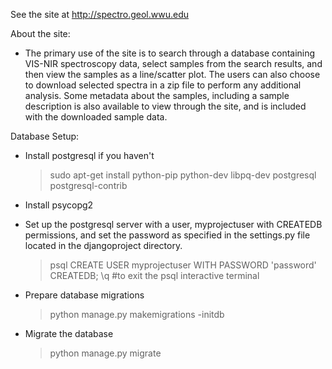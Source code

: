 See the site at http://spectro.geol.wwu.edu

About the site:
   - The primary use of the site is to search through a database containing VIS-NIR spectroscopy data,
     select samples from the search results, and then view the samples as a line/scatter plot. The users
     can also choose to download selected spectra in a zip file to perform any additional analysis. Some metadata
     about the samples, including a sample description is also available to view through the site, and is included
     with the downloaded sample data. 

Database Setup:
   - Install postgresql if you haven't
      >sudo apt-get install python-pip python-dev libpq-dev postgresql postgresql-contrib
   
   - Install psycopg2

   - Set up the postgresql server with a user, myprojectuser with CREATEDB permissions, and set the password as specified
   in the settings.py file located in the djangoproject directory.
      > psql
      > CREATE USER myprojectuser WITH PASSWORD 'password' CREATEDB;
      > \q  #to exit the psql interactive terminal
   
   - Prepare database migrations
      >python manage.py makemigrations -initdb
   
   - Migrate the database
      >python manage.py migrate
